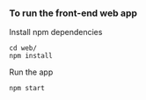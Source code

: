 ### To run the front-end web app


Install npm dependencies

```
cd web/
npm install
```

Run the app

```
npm start
```
